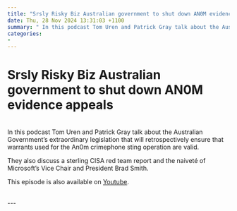 ```yaml
---
title: "Srsly Risky Biz Australian government to shut down AN0M evidence appeals"
date: Thu, 28 Nov 2024 13:31:03 +1100
summary: " In this podcast Tom Uren and Patrick Gray talk about the Australian Government’s extraordinary legislation that will retrospectively ensure that warrants used"
categories: 
- 
---
```

# Srsly Risky Biz Australian government to shut down AN0M evidence appeals


<br/>
In this podcast Tom Uren and Patrick Gray talk about the Australian Government’s extraordinary legislation that will retrospectively ensure that warrants used for the An0m crimephone sting operation are valid.

They also discuss a sterling CISA red team report and the naiveté of Microsoft’s Vice Chair and President Brad Smith.

This episode is also available on [Youtube](https://youtu.be/_K8OfqvQIms).

<br/>
---
